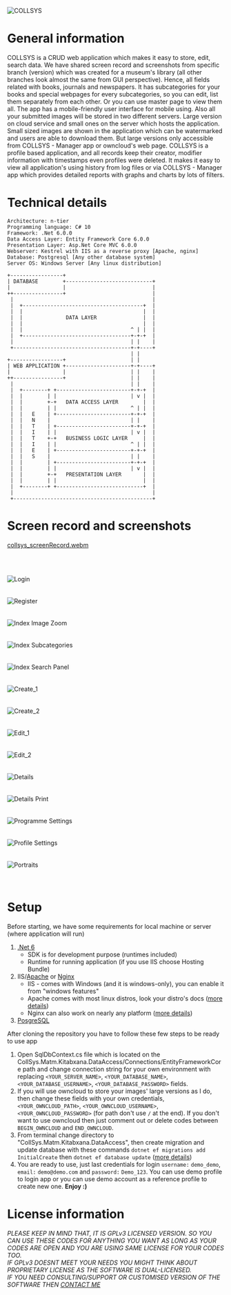![COLLSYS](https://user-images.githubusercontent.com/125832402/226081103-e9fb9d2f-270e-4907-bb6b-47d91109c566.png)

# General information

COLLSYS is a CRUD web application which makes it easy to store, edit, search data. We have shared screen record and screenshots from specific branch (version) which was created for a museum's library (all other branches look almost the same from GUI perspective). Hence, all fields related with books, journals and newspapers. It has subcategories for your books and special webpages for every subcategories, so you can edit, list them separately from each other. Or you can use master page to view them all. The app has a mobile-friendly user interface for mobile using. Also all your submitted images will be stored in two different servers. Large version on cloud service and small ones on the server which hosts the application. Small sized images are shown in the application which can be watermarked and users are able to download them. But large versions only accessible from COLLSYS - Manager app or owncloud's web page. COLLSYS is a profile based application, and all records keep their creator, modifier information with timestamps even profiles were deleted. It makes it easy to view all application's using history from log files or via COLLSYS - Manager app which provides detailed reports with graphs and charts by lots of filters. 

# Technical details

	Architecture: n-tier
	Programming language: C# 10
	Framework: .Net 6.0.0
	Data Access Layer: Entity Framework Core 6.0.0
	Presentation Layer: Asp.Net Core MVC 6.0.0
	Webserver: Kestrel with IIS as a reverse proxy [Apache, nginx]
	Database: Postgresql [Any other database system]
	Server OS: Windows Server [Any linux distribution] 

	+-----------------+
	| DATABASE        +----------------------------+
	|                 |                            |
	++----------------+                            |
	 |                                             |
	 |  +---------------------------------------+  |
	 |  |                                       |  |
	 |  |              DATA LAYER               |  |
	 |  |                                       |  |
	 |  |                                   ^ | |  |
	 |  +-----------------------------------+-+-+  |
	 |                                      | |    |
	 +--------------------------------------+-+----+
	                                        | |
	+-----------------+                     | |
	| WEB APPLICATION +---------------------+-+----+
	|                 |                     | |    |
	++----------------+                     | |    |
	 |                                      | |    |
	 |  +--------+ +------------------------+-+-+  |
	 |  |        | |                        | v |  |
	 |  |        +-+   DATA ACCESS LAYER        |  |
	 |  |        | |                        ^ | |  |
	 |  |   E    | +------------------------+-+-+  |
	 |  |   N    |                          | |    |
	 |  |   T    | +------------------------+-+-+  |
	 |  |   I    | |                        | v |  |
	 |  |   T    +-+   BUSINESS LOGIC LAYER     |  |
	 |  |   I    | |                        ^ | |  |
	 |  |   E    | +------------------------+-+-+  |
	 |  |   S    |                          | |    |
	 |  |        | +------------------------+-+-+  |
	 |  |        | |                        | v |  |
	 |  |        +-+   PRESENTATION LAYER       |  |
	 |  |        | |                            |  |
	 |  +--------+ +----------------------------+  |
	 |                                             |
	 +---------------------------------------------+


# Screen record and screenshots

[collsys_screenRecord.webm](https://user-images.githubusercontent.com/125832402/226082588-ce34ec7a-d5ea-4ef8-91f4-70557556ed93.webm)

<br/><br/>

![Login](https://user-images.githubusercontent.com/125832402/226081591-2bae8941-255f-4548-a421-83bb43b11f4b.png)<br/><br/><br/>
![Register](https://user-images.githubusercontent.com/125832402/226081609-717d904d-664b-447b-ad31-e8b6d9ff3513.png)<br/><br/><br/>
![Index Image Zoom](https://user-images.githubusercontent.com/125832402/226081671-e2f4a91b-db84-480c-968e-c34d48c60df2.png)<br/><br/><br/>
![Index Subcategories](https://user-images.githubusercontent.com/125832402/226081699-e5bddfc3-fbd6-477c-9e63-160275508ac5.png)<br/><br/><br/>
![Index Search Panel](https://user-images.githubusercontent.com/125832402/226081702-a4427e00-d165-4483-91e6-4857da48b4d8.png)<br/><br/><br/>
![Create_1](https://user-images.githubusercontent.com/125832402/226081715-91038e81-e81b-48d9-8cb6-53feaaeea903.png)<br/><br/><br/>
![Create_2](https://user-images.githubusercontent.com/125832402/226081724-1849f029-49a1-4ce8-bc96-2bef30bed4d7.png)<br/><br/><br/>
![Edit_1](https://user-images.githubusercontent.com/125832402/226081733-af56918c-2278-4757-9964-12dc6d153d81.png)<br/><br/><br/>
![Edit_2](https://user-images.githubusercontent.com/125832402/226081742-6e6657e2-47fb-4421-bbf4-8e9e8adc5f0a.png)<br/><br/><br/>
![Details](https://user-images.githubusercontent.com/125832402/226081753-4e8042e1-aba9-4c13-bd4a-c3f8e35129f8.png)<br/><br/><br/>
![Details Print](https://user-images.githubusercontent.com/125832402/226081777-058e9fbe-819f-4961-9503-b55aa43b8f08.png)<br/><br/><br/>
![Programme Settings](https://user-images.githubusercontent.com/125832402/226081787-63c98056-13ff-4aad-b7c7-a0d9b763f158.png)<br/><br/><br/>
![Profile Settings](https://user-images.githubusercontent.com/125832402/226081810-b9bee6e6-97dc-427a-939f-a42b1044a43e.png)<br/><br/><br/>
![Portraits](https://user-images.githubusercontent.com/125832402/226081823-876d674e-ec93-4adf-b7ca-bd4c1f1a4977.png)<br/><br/><br/>

# Setup
Before starting, we have some requirements for local machine or server (where application will run)
1. [.Net 6](https://dotnet.microsoft.com/en-us/download/dotnet/6.0)
	- SDK is for development purpose (runtimes included)
	- Runtime for running application (if you use IIS choose Hosting Bundle)
2. IIS/[Apache](https://httpd.apache.org/download.cgi) or [Nginx](https://nginx.org/en/download.html)
	- IIS - comes with Windows (and it is windows-only), you can enable it from "windows features"
	- Apache comes with most linux distros, look your distro's docs ([more details](https://learn.microsoft.com/en-us/aspnet/core/host-and-deploy/linux-apache?view=aspnetcore-6.0))
	- Nginx can also work on nearly any platform ([more details](https://learn.microsoft.com/en-us/aspnet/core/host-and-deploy/linux-nginx?view=aspnetcore-6.0&tabs=linux-rhel))
3. [PosgreSQL](https://www.postgresql.org/download/)
	 
After cloning the repository you have to follow these few steps to be ready to use app
1. Open SqlDbContext.cs file which is located on the CollSys.Matm.Kitabxana.DataAccess/Connections/EntityFrameworkCore path and change connection string for your own environment with replacing `<YOUR_SERVER_NAME>`, `<YOUR_DATABASE_NAME>`, `<YOUR_DATABASE_USERNAME>`, `<YOUR_DATABASE_PASSWORD>` fields.
2. If you will use owncloud to store your images' large versions as I do, then change these fields with your own credentials, `<YOUR_OWNCLOUD_PATH>`, `<YOUR_OWNCLOUD_USERNAME>`, `<YOUR_OWNCLOUD_PASSWORD>` (for path don't use `/` at the end). If you don't want to use owncloud then just comment out or delete codes between `BEGIN_OWNCLOUD` and `END_OWNCLOUD`.
3. From terminal change directory to "CollSys.Matm.Kitabxana.DataAccess", then create migration and update database with these commands `dotnet ef migrations add InitialCreate` then `dotnet ef database update` ([more details](https://learn.microsoft.com/en-us/ef/core/managing-schemas/migrations/?tabs=dotnet-core-cli))
4. You are ready to use, just last credentials for login `username:` `demo_demo`, `email:` `demo@demo.com` and `password:` `Demo_123`. You can use demo profile to login app or you can use demo account as a reference profile to create new one. **Enjoy :)**
# License information
*PLEASE KEEP IN MIND THAT, IT IS GPLv3 LICENSED VERSION. SO YOU CAN USE THESE CODES FOR ANYTHING YOU WANT AS LONG AS YOUR CODES ARE OPEN AND YOU ARE USING SAME LICENSE FOR YOUR CODES TOO.*<br/>
*IF GPLv3 DOESNT MEET YOUR NEEDS YOU MIGHT THINK ABOUT PROPRIETARY LICENSE AS THE SOFTWARE IS DUAL-LICENSED.*<br/>
*IF YOU NEED CONSULTING/SUPPORT OR CUSTOMISED VERSION OF THE SOFTWARE THEN [CONTACT ME](mailto:asaf.wolf@icloud.com?subject=github_collsys)*<br/>
